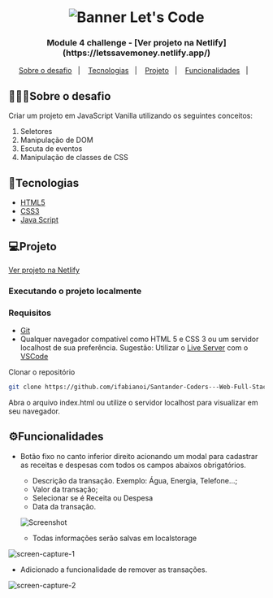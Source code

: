 <h1 align="center">
<img src="https://user-images.githubusercontent.com/1951762/133836198-1689bf5e-8eda-4516-ab0f-906227aa3b85.jpg" title="Banner Let's Code" />
</h1>


<h3 align="center">
  Module 4 challenge - [Ver projeto na Netlify](https://letssavemoney.netlify.app/)
</h3>

<p align="center">
  <a href="#sobre o desafio">Sobre o desafio</a>&nbsp;&nbsp;&nbsp;|&nbsp;&nbsp;&nbsp;
  <a href="#tecnologias">Tecnologias</a>&nbsp;&nbsp;&nbsp;|&nbsp;&nbsp;&nbsp;
  <a href="#projeto">Projeto</a>&nbsp;&nbsp;&nbsp;|&nbsp;&nbsp;&nbsp;
  <a href="#%EF%B8%8Ffuncionalidades">Funcionalidades</a>&nbsp;&nbsp;&nbsp;|&nbsp;&nbsp;&nbsp;
</p>

## 👨🏻‍💻Sobre o desafio
Criar um projeto em JavaScript Vanilla utilizando os seguintes conceitos:

1. Seletores
2. Manipulação de DOM
3. Escuta de eventos
4. Manipulação de classes de CSS

## 🚀Tecnologias

- [HTML5](https://www.w3schools.com/html/)
- [CSS3](https://www.w3schools.com/css/)
- [Java Script](https://developer.mozilla.org/pt-BR/docs/Web/JavaScript)

## 💻Projeto

[Ver projeto na Netlify](https://letssavemoney.netlify.app/)

### Executando o projeto localmente
### Requisitos
- [Git](https://git-scm.com/downloads)
- Qualquer navegador compatível como HTML 5 e CSS 3 ou um servidor localhost de sua preferência. Sugestão: Utilizar o [Live Server](https://marketplace.visualstudio.com/items?itemName=ritwickdey.LiveServer) com o [VSCode](https://code.visualstudio.com/download)

Clonar o repositório
```bash
git clone https://github.com/ifabianoi/Santander-Coders---Web-Full-Stack/lets-save-money
```

Abra o arquivo index.html ou utilize o servidor localhost para visualizar em seu navegador.

## ⚙️Funcionalidades
- Botão fixo no canto inferior direito acionando um modal para cadastrar as receitas e despesas com todos os campos abaixos obrigatórios.
  - Descrição da transação. Exemplo: Água, Energia, Telefone...;
  - Valor da transação;
  - Selecionar se é Receita ou Despesa
  - Data da transação.
  
  ![Screenshot](https://user-images.githubusercontent.com/1951762/139559534-0ad1a3f7-c296-464b-8635-9da9e5321957.png)

  - Todas informações serão salvas em localstorage

![screen-capture-_1_](https://user-images.githubusercontent.com/1951762/139560309-9795138e-f13c-48b1-96c0-55f86d0118d7.gif)

- Adicionado a funcionalidade de remover as transações.

![screen-capture-_2_](https://user-images.githubusercontent.com/1951762/139560388-792b5f98-b99b-49d0-beb1-e817f14b6a4d.gif)


